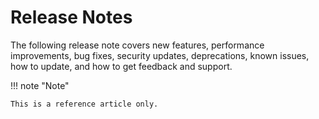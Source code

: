 # Release Notes
The following release note covers new features, performance improvements, bug fixes, security updates, deprecations, known issues, how to update, and how to get feedback and support.

!!! note "Note"

    This is a reference article only.

[Twemoji]: https://twemoji.twitter.com/
[emoji search]: ../reference/icons-emojis.md#search